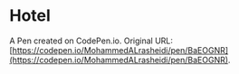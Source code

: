 # Hotel
A Pen created on CodePen.io. Original URL: [https://codepen.io/MohammedALrasheidi/pen/BaEOGNR](https://codepen.io/MohammedALrasheidi/pen/BaEOGNR).

